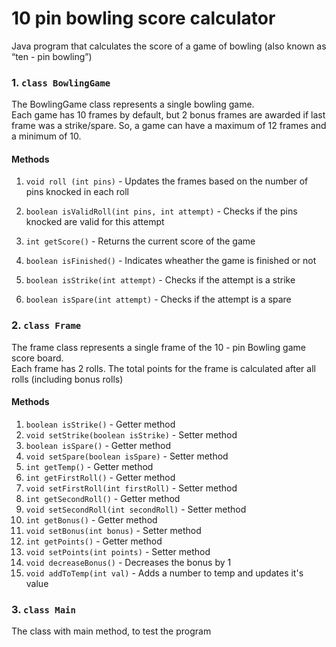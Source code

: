 # 10 pin bowling score calculator

Java program that calculates the score of a game of bowling (also known as “ten - pin
bowling”)

### 1. `class BowlingGame`

The BowlingGame class represents a single bowling game.   
Each game has 10 frames by default, but 2 bonus frames are awarded if last frame was a strike/spare. So, a game can have a maximum of 12 frames and a minimum of 10.

#### Methods 

1. `void roll (int pins)` - Updates the frames based on the number of pins knocked in each roll

2. `boolean isValidRoll(int pins, int attempt)` - Checks if the pins knocked are valid for this attempt

3. `int getScore()` - Returns the current score of the game

4. `boolean isFinished()` - Indicates wheather the game is finished or not

5. `boolean isStrike(int attempt)` - Checks if the attempt is a strike

6. `boolean isSpare(int attempt)` - Checks if the attempt is a spare


### 2. `class Frame`
The frame class represents a single frame of the 10 - pin Bowling game score board.   
Each frame has 2 rolls. The total points for the frame is calculated after all rolls (including bonus rolls)


#### Methods

1. `boolean isStrike()` - Getter method
2. `void setStrike(boolean isStrike)` - Setter method
2. `boolean isSpare()` - Getter method
2. `void setSpare(boolean isSpare)` - Setter method
2. `int getTemp()` - Getter method
2. `int getFirstRoll()` - Getter method
2. `void setFirstRoll(int firstRoll)` - Setter method
2. `int getSecondRoll()` - Getter method
2. `void setSecondRoll(int secondRoll)` - Setter method
2. `int getBonus()` - Getter method
2. `void setBonus(int bonus)` - Setter method
2. `int getPoints()` - Getter method
2. `void setPoints(int points)` - Setter method
2. `void decreaseBonus()` - Decreases the bonus by 1
2. `void addToTemp(int val)` - Adds a number to temp and updates it's value


### 3. `class Main`
The class with main method, to test the program
